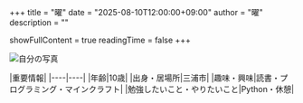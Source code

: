 +++
title = "曜"
date = "2025-08-10T12:00:00+09:00"
author = "曜"
description = ""

showFullContent = true
readingTime = false
+++

![自分の写真](/images/mcc_yo.png)

|重要情報|
|----|----|
|年齢|10歳|
|出身・居場所|三浦市| 
|趣味・興味|読書・プログラミング・マインクラフト|
|勉強したいこと・やりたいこと|Python・休憩|


